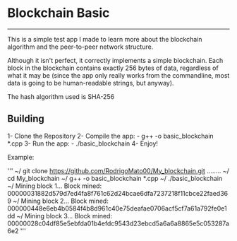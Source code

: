 # Blockchain Basic
***

This is a simple test app I made to learn more about the blockchain algorithm and the peer-to-peer network structure.

Although it isn't perfect, it correctly implements a simple blockchain. Each block in the
blockchain contains exactly 256 bytes of data, regardless of what it may be (since the app
only really works from the commandline, most data is going to be human-readable strings, but anyway).

The hash algorithm used is SHA-256

## Building

1- Clone the Repository
2- Compile the app:
    - g++ -o basic_blockchain *.cpp
3- Run the app:
    - ./basic_blockchain
4- Enjoy!

Example:

'''
~/ git clone https://github.com/RodrigoMato00/My_blockchain.git
........
~/ cd My_blockchain
~/ g++ -o basic_blockchain *.cpp
~/ ./basic_blockchain
~/ Mining block 1...
Block mined: 00000031882d579d7ed4fa8f761c62d24bcae6dfa7237218f11cbce22faed369
~/ Mining block 2...
Block mined: 000000448e6eb4b0584f4b8d961c40e75deafae0706acf5cf7a61a792fe0e1dd
~/ Mining block 3...
Block mined: 00000028c04df85e5ebfda01b4efdc9543d23ebcd5a6a6a8865e5c053287a6e2
'''
